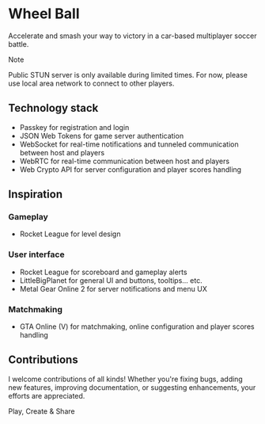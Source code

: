 # Wheel Ball

Accelerate and smash your way to victory in a car-based multiplayer soccer
battle.

> [!NOTE]
> Public STUN server is only available during limited times. For now, please use
> local area network to connect to other players.

## Technology stack

- Passkey for registration and login
- JSON Web Tokens for game server authentication
- WebSocket for real-time notifications and tunneled communication between host
  and players
- WebRTC for real-time communication between host and players
- Web Crypto API for server configuration and player scores handling

## Inspiration

### Gameplay

- Rocket League for level design

### User interface

- Rocket League for scoreboard and gameplay alerts
- LittleBigPlanet for general UI and buttons, tooltips... etc.
- Metal Gear Online 2 for server notifications and menu UX

### Matchmaking

- GTA Online (V) for matchmaking, online configuration and player scores
  handling

## Contributions

I welcome contributions of all kinds! Whether you're fixing bugs, adding new
features, improving documentation, or suggesting enhancements, your efforts are
appreciated.

Play, Create & Share
